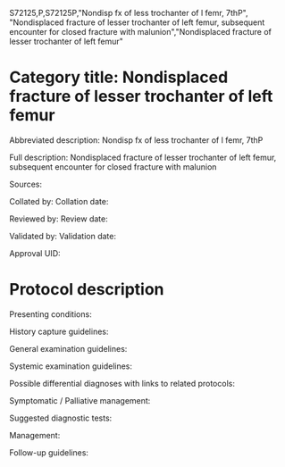 S72125,P,S72125P,"Nondisp fx of less trochanter of l femr, 7thP", "Nondisplaced fracture of lesser trochanter of left femur, subsequent encounter for closed fracture with malunion","Nondisplaced fracture of lesser trochanter of left femur"
# Category title: Nondisplaced fracture of lesser trochanter of left femur

Abbreviated description: Nondisp fx of less trochanter of l femr, 7thP

Full description: Nondisplaced fracture of lesser trochanter of left femur, subsequent encounter for closed fracture with malunion

Sources:

Collated by:
Collation date:

Reviewed by:
Review date:

Validated by:
Validation date:

Approval UID:

# Protocol description

Presenting conditions:

History capture guidelines:

General examination guidelines:

Systemic examination guidelines:

Possible differential diagnoses with links to related protocols:

Symptomatic / Palliative management:

Suggested diagnostic tests:

Management:

Follow-up guidelines:
